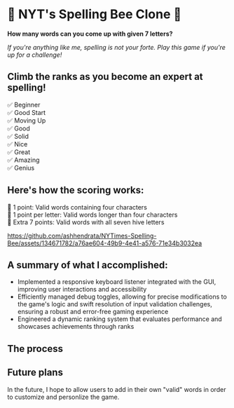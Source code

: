 # 🍯 NYT's Spelling Bee Clone 🐝

**How many words can you come up with given 7 letters?**

*If you're anything like me, spelling is not your forte. Play this game if you're up for a challenge!*

## Climb the ranks as you become an expert at spelling!
✅  Beginner<br>
✅  Good Start<br>
✅  Moving Up<br>
✅  Good<br>
✅  Solid<br>
✅  Nice<br>
✅  Great<br>
✅  Amazing<br>
✅  Genius

## Here's how the scoring works:
🌼  1 point: Valid words containing four characters<br>
🌼  1 point per letter: Valid words longer than four characters<br>
🌼  Extra 7 points: Valid words with all seven hive letters<br>

https://github.com/ashhendrata/NYTimes-Spelling-Bee/assets/134671782/a76ae604-49b9-4e41-a576-71e34b3032ea


## A summary of what I accomplished:
- Implemented a responsive keyboard listener integrated with the GUI, improving user interactions and accessibility
- Efficiently managed debug toggles, allowing for precise modifications to the game's logic and swift resolution of
input validation challenges, ensuring a robust and error-free gaming experience
- Engineered a dynamic ranking system that evaluates performance and showcases achievements through ranks

## The process


## Future plans
In the future, I hope to allow users to add in their own "valid" words in order to customize and personlize the game.
